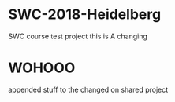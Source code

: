 # SWC-2018-Heidelberg
SWC course test project this is A changing
# WOHOOO


appended stuff to the  changed on shared project
